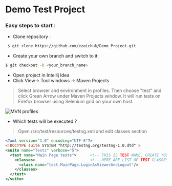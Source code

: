# Demo Test Project

### Easy steps to start :
* Clone repository :
```sh
 $ git clone https://github.com/ezaichuk/Demo_Project.git
```
* Create your own branch and switch to it:
```sh
$ git checkout -b <your_branch_name>
```
* Open project in Intellij Idea
* Click View-&gt; Tool windows -&gt; Maven Projects

> Select browser and environment in profiles. 
> Then choose "test" and click Green Arrow under Maven Projects window.
> It will run tests on Firefox browser using Selenium grid on your own host.

![MVN profiles](https://cldup.com/XdSHdd1IsT.png)


* Which tests will be executed ?

> Open  /src/test/resources/testng.xml and edit classes section

```xml
<?xml version="1.0" encoding="UTF-8"?>
<!DOCTYPE suite SYSTEM "http://testng.org/testng-1.0.dtd" >
<suite name="Tests" verbose="5">
  <test name="Main Page tests">      <!-- THIS IS TEST NAME, CREATE YOUR OWN-->
    <classes>                        <!-- HERE ARE LIST OF TEST CLASSES THAT WILL BE EXECUTED -->
      <class name="test.MainPage.LoginAsViewerAndLogout"/>
    </classes>
  </test>  
</suite>
```